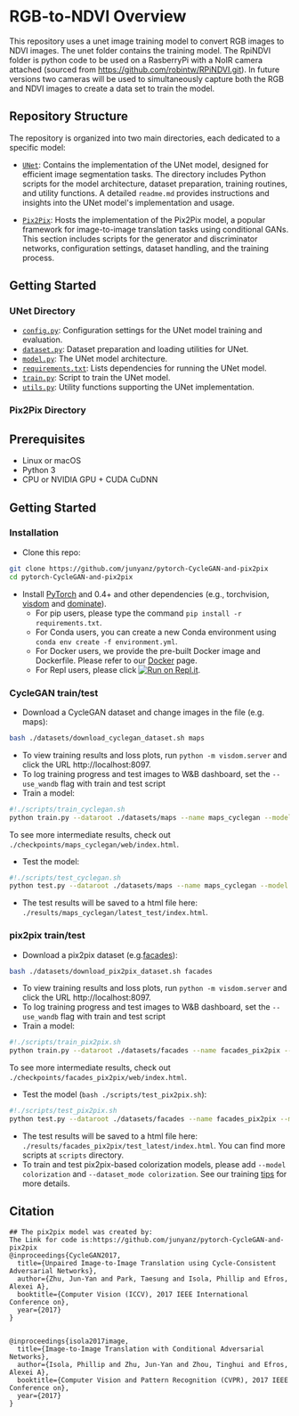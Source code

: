 # RGB-to-NDVI Overview 

This repository uses a unet image training model to convert RGB images to NDVI images. The unet folder contains the training model. The RpiNDVI folder is python code to be used on a RasberryPi with a NoIR camera attached (sourced from https://github.com/robintw/RPiNDVI.git). In future versions two cameras will be used to simultaneously capture both the RGB and NDVI images to create a data set to train the model.

## Repository Structure

The repository is organized into two main directories, each dedicated to a specific model:

- [`UNet`](https://github.com/Menonlab-Rich/ml_models/tree/main/unet): Contains the implementation of the UNet model, designed for efficient image segmentation tasks. The directory includes Python scripts for the model architecture, dataset preparation, training routines, and utility functions. A detailed `readme.md` provides instructions and insights into the UNet model's implementation and usage.

- [`Pix2Pix`](https://github.com/junyanz/pytorch-CycleGAN-and-pix2pix/tree/9f8f61e5a375c2e01c5187d093ce9c2409f409b0): Hosts the implementation of the Pix2Pix model, a popular framework for image-to-image translation tasks using conditional GANs. This section includes scripts for the generator and discriminator networks, configuration settings, dataset handling, and the training process.

## Getting Started
### UNet Directory

- [`config.py`](https://github.com/Menonlab-Rich/ml_models/blob/main/unet/config.py): Configuration settings for the UNet model training and evaluation.
- [`dataset.py`](https://github.com/Menonlab-Rich/ml_models/blob/main/unet/dataset.py): Dataset preparation and loading utilities for UNet.
- [`model.py`](https://github.com/Menonlab-Rich/ml_models/blob/main/unet/model.py): The UNet model architecture.
- [`requirements.txt`](https://github.com/Menonlab-Rich/ml_models/blob/main/unet/requirements.txt): Lists dependencies for running the UNet model.
- [`train.py`](https://github.com/Menonlab-Rich/ml_models/blob/main/unet/train.py): Script to train the UNet model.
- [`utils.py`](https://github.com/Menonlab-Rich/ml_models/blob/main/unet/utils.py): Utility functions supporting the UNet implementation.

### Pix2Pix Directory

## Prerequisites
- Linux or macOS
- Python 3
- CPU or NVIDIA GPU + CUDA CuDNN

## Getting Started
### Installation

- Clone this repo:
```bash
git clone https://github.com/junyanz/pytorch-CycleGAN-and-pix2pix
cd pytorch-CycleGAN-and-pix2pix
```

- Install [PyTorch](http://pytorch.org) and 0.4+ and other dependencies (e.g., torchvision, [visdom](https://github.com/facebookresearch/visdom) and [dominate](https://github.com/Knio/dominate)).
  - For pip users, please type the command `pip install -r requirements.txt`.
  - For Conda users, you can create a new Conda environment using `conda env create -f environment.yml`.
  - For Docker users, we provide the pre-built Docker image and Dockerfile. Please refer to our [Docker](docs/docker.md) page.
  - For Repl users, please click [![Run on Repl.it](https://repl.it/badge/github/junyanz/pytorch-CycleGAN-and-pix2pix)](https://repl.it/github/junyanz/pytorch-CycleGAN-and-pix2pix).

### CycleGAN train/test
- Download a CycleGAN dataset and change images in the file (e.g. maps):
```bash
bash ./datasets/download_cyclegan_dataset.sh maps
```
- To view training results and loss plots, run `python -m visdom.server` and click the URL http://localhost:8097.
- To log training progress and test images to W&B dashboard, set the `--use_wandb` flag with train and test script
- Train a model:
```bash
#!./scripts/train_cyclegan.sh
python train.py --dataroot ./datasets/maps --name maps_cyclegan --model cycle_gan
```
To see more intermediate results, check out `./checkpoints/maps_cyclegan/web/index.html`.
- Test the model:
```bash
#!./scripts/test_cyclegan.sh
python test.py --dataroot ./datasets/maps --name maps_cyclegan --model cycle_gan
```
- The test results will be saved to a html file here: `./results/maps_cyclegan/latest_test/index.html`.

### pix2pix train/test
- Download a pix2pix dataset (e.g.[facades](http://cmp.felk.cvut.cz/~tylecr1/facade/)):
```bash
bash ./datasets/download_pix2pix_dataset.sh facades
```
- To view training results and loss plots, run `python -m visdom.server` and click the URL http://localhost:8097.
- To log training progress and test images to W&B dashboard, set the `--use_wandb` flag with train and test script
- Train a model:
```bash
#!./scripts/train_pix2pix.sh
python train.py --dataroot ./datasets/facades --name facades_pix2pix --model pix2pix --direction BtoA
```
To see more intermediate results, check out  `./checkpoints/facades_pix2pix/web/index.html`.

- Test the model (`bash ./scripts/test_pix2pix.sh`):
```bash
#!./scripts/test_pix2pix.sh
python test.py --dataroot ./datasets/facades --name facades_pix2pix --model pix2pix --direction BtoA
```
- The test results will be saved to a html file here: `./results/facades_pix2pix/test_latest/index.html`. You can find more scripts at `scripts` directory.
- To train and test pix2pix-based colorization models, please add `--model colorization` and `--dataset_mode colorization`. See our training [tips](https://github.com/junyanz/pytorch-CycleGAN-and-pix2pix/blob/master/docs/tips.md#notes-on-colorization) for more details.



## Citation
```
## The pix2pix model was created by:
The Link for code is:https://github.com/junyanz/pytorch-CycleGAN-and-pix2pix
@inproceedings{CycleGAN2017,
  title={Unpaired Image-to-Image Translation using Cycle-Consistent Adversarial Networks},
  author={Zhu, Jun-Yan and Park, Taesung and Isola, Phillip and Efros, Alexei A},
  booktitle={Computer Vision (ICCV), 2017 IEEE International Conference on},
  year={2017}
}


@inproceedings{isola2017image,
  title={Image-to-Image Translation with Conditional Adversarial Networks},
  author={Isola, Phillip and Zhu, Jun-Yan and Zhou, Tinghui and Efros, Alexei A},
  booktitle={Computer Vision and Pattern Recognition (CVPR), 2017 IEEE Conference on},
  year={2017}
}
```
